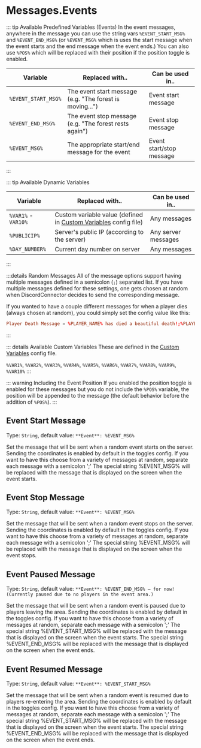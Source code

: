 # Messages.Events

::: tip Available Predefined Variables (Events)
In the event messages, anywhere in the message you can use the string vars `%EVENT_START_MSG%` and `%EVENT_END_MSG%` (or `%EVENT_MSG%` which is uses the start message when the event starts and the end message when the event ends.) You can also use `%POS%` which will be replaced with their position if the position toggle is enabled.

| Variable            | Replaced with..                                          | Can be used in..         |
| ------------------- | -------------------------------------------------------- | ------------------------ |
| `%EVENT_START_MSG%` | The event start message (e.g. "The forest is moving...") | Event start message      |
| `%EVENT_END_MSG%`   | The event stop message (e.g. "The forest rests again")   | Event stop message       |
| `%EVENT_MSG%`       | The appropriate start/end message for the event          | Event start/stop message |
:::

::: tip Available Dynamic Variables

| Variable            | Replaced with..                                                                          | Can be used in..    |
| ------------------- | ---------------------------------------------------------------------------------------- | ------------------- |
| `%VAR1%` - `VAR10%` | Custom variable value (defined in [Custom Variables](./variables.custom.md) config file) | Any messages        |
| `%PUBLICIP%`        | Server's public IP (according to the server)                                             | Any server messages |
| `%DAY_NUMBER%`      | Current day number on server                                                             | Any messages        |
:::

:::details Random Messages
All of the message options support having multiple messages defined in a semicolon (`;`) separated list. If you have multiple messages defined for these settings, one gets chosen at random when DiscordConnector decides to send the corresponding message.

If you wanted to have a couple different messages for when a player dies (always chosen at random), you could simply set the config value like this:

```toml
Player Death Message = %PLAYER_NAME% has died a beautiful death!;%PLAYER_NAME% went to their end with honor!;%PLAYER_NAME% died.
```

:::

::: details Available Custom Variables
These are defined in the [Custom Variables](./variables.custom.md) config file.

`%VAR1%`, `%VAR2%`, `%VAR3%`, `%VAR4%`, `%VAR5%`, `%VAR6%`, `%VAR7%`, `%VAR8%`, `%VAR9%`, `%VAR10%`
:::

::: warning Including the Event Position
If you enabled the position toggle is enabled for these messages but you do not include the `%POS%` variable, the position will be appended to the message (the default behavior before the addition of `%POS%`).
:::

## Event Start Message

Type: `String`, default value: `**Event**: %EVENT_MSG%`

Set the message that will be sent when a random event starts on the server. Sending the coordinates is enabled by default in the toggles config. If you want to have this choose from a variety of messages at random, separate each message with a semicolon ';' The special string %EVENT_MSG% will be replaced with the message that is displayed on the screen when the event starts.

## Event Stop Message

Type: `String`, default value: `**Event**: %EVENT_MSG%`

Set the message that will be sent when a random event stops on the server. Sending the coordinates is enabled by default in the toggles config. If you want to have this choose from a variety of messages at random, separate each message with a semicolon ';' The special string %EVENT_MSG% will be replaced with the message that is displayed on the screen when the event stops.

## Event Paused Message

Type: `String`, default value: `**Event**: %EVENT_END_MSG% — for now! (Currently paused due to no players in the event area.)`

Set the message that will be sent when a random event is paused due to players leaving the area. Sending the coordinates is enabled by default in the toggles config. If you want to have this choose from a variety of messages at random, separate each message with a semicolon ';' The special string %EVENT_START_MSG% will be replaced with the message that is displayed on the screen when the event starts. The special string %EVENT_END_MSG% will be replaced with the message that is displayed on the screen when the event ends.

## Event Resumed Message

Type: `String`, default value: `**Event**: %EVENT_START_MSG%`

Set the message that will be sent when a random event is resumed due to players re-entering the area. Sending the coordinates is enabled by default in the toggles config. If you want to have this choose from a variety of messages at random, separate each message with a semicolon ';' The special string %EVENT_START_MSG% will be replaced with the message that is displayed on the screen when the event starts. The special string %EVENT_END_MSG% will be replaced with the message that is displayed on the screen when the event ends.
